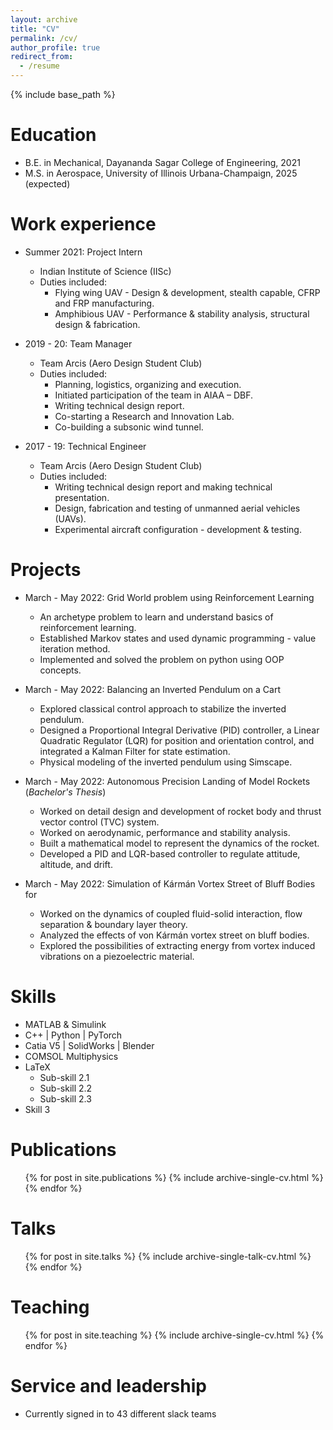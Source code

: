 ```yaml
---
layout: archive
title: "CV"
permalink: /cv/
author_profile: true
redirect_from:
  - /resume
---
```


{% include base_path %}

Education
======
* B.E. in Mechanical, Dayananda Sagar College of Engineering, 2021
* M.S. in Aerospace, University of Illinois Urbana-Champaign, 2025 (expected)
<!---* Ph.D in Version Control Theory, GitHub University, 2018 (expected)--->

Work experience
======
* Summer 2021: Project Intern
  * Indian Institute of Science (IISc)
  * Duties included: 
    - Flying wing UAV - Design & development, stealth capable, CFRP and FRP manufacturing.
    - Amphibious UAV - Performance & stability analysis, structural design & fabrication.

* 2019 - 20: Team Manager
  * Team Arcis (Aero Design Student Club)
  * Duties included: 
    - Planning, logistics, organizing and execution.
    - Initiated participation of the team in AIAA – DBF. 
    - Writing technical design report.
    - Co-starting a Research and Innovation Lab.
    - Co-building a subsonic wind tunnel.

* 2017 - 19: Technical Engineer
  * Team Arcis (Aero Design Student Club)
  * Duties included:  
    - Writing technical design report and making technical presentation.
    - Design, fabrication and testing of unmanned aerial vehicles (UAVs).
    - Experimental aircraft configuration - development & testing.

Projects
======
* March - May 2022: Grid World problem using Reinforcement Learning
  * An archetype problem to learn and understand basics of reinforcement learning.
  * Established Markov states and used dynamic programming - value iteration method.
  * Implemented and solved the problem on python using OOP concepts.

* March - May 2022: Balancing an Inverted Pendulum on a Cart
  * Explored classical control approach to stabilize the inverted pendulum.
  * Designed a Proportional Integral Derivative (PID) controller, a Linear Quadratic Regulator (LQR) for
    position and orientation control, and integrated a Kalman Filter for state estimation. 
  * Physical modeling of the inverted pendulum using Simscape.

* March - May 2022: Autonomous Precision Landing of Model Rockets
  (*Bachelor's Thesis*)
  * Worked on detail design and development of rocket body and thrust vector control (TVC) system.
  * Worked on aerodynamic, performance and stability analysis.
  * Built a mathematical model to represent the dynamics of the rocket.
  * Developed a PID and LQR-based controller to regulate attitude, altitude, and drift.

* March - May 2022: Simulation of Kármán Vortex Street of Bluff Bodies for
  * Worked on the dynamics of coupled fluid-solid interaction, flow separation & boundary layer theory. 
  * Analyzed the effects of von Kármán vortex street on bluff bodies.
  * Explored the possibilities of extracting energy from vortex induced vibrations on a piezoelectric
    material.
  
Skills
======
* MATLAB & Simulink
* C++ | Python | PyTorch
* Catia V5 | SolidWorks | Blender
* COMSOL Multiphysics
* LaTeX
  * Sub-skill 2.1
  * Sub-skill 2.2
  * Sub-skill 2.3
* Skill 3

Publications
======
  <ul>{% for post in site.publications %}
    {% include archive-single-cv.html %}
  {% endfor %}</ul>
  
Talks
======
  <ul>{% for post in site.talks %}
    {% include archive-single-talk-cv.html %}
  {% endfor %}</ul>
  
Teaching
======
  <ul>{% for post in site.teaching %}
    {% include archive-single-cv.html %}
  {% endfor %}</ul>
  
Service and leadership
======
* Currently signed in to 43 different slack teams
